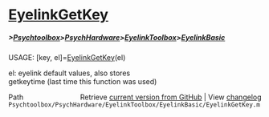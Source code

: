 # [EyelinkGetKey](EyelinkGetKey)
##### >[Psychtoolbox](Psychtoolbox)>[PsychHardware](PsychHardware)>[EyelinkToolbox](EyelinkToolbox)>[EyelinkBasic](EyelinkBasic)

USAGE: [key, el]=[EyelinkGetKey](EyelinkGetKey)(el)  
  
 el: eyelink default values, also stores  
     getkeytime (last time this function was used)  




<div class="code_header" style="text-align:right;">
  <span style="float:left;">Path&nbsp;&nbsp;</span> <span class="counter">Retrieve <a href=
  "https://raw.github.com/Psychtoolbox-3/Psychtoolbox-3/beta/Psychtoolbox/PsychHardware/EyelinkToolbox/EyelinkBasic/EyelinkGetKey.m">current version from GitHub</a> | View <a href=
  "https://github.com/Psychtoolbox-3/Psychtoolbox-3/commits/beta/Psychtoolbox/PsychHardware/EyelinkToolbox/EyelinkBasic/EyelinkGetKey.m">changelog</a></span>
</div>
<div class="code">
  <code>Psychtoolbox/PsychHardware/EyelinkToolbox/EyelinkBasic/EyelinkGetKey.m</code>
</div>

